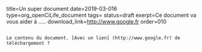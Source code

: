 title=Un super document
date=2019-03-016
type=org_openCiLife_document
tags=
status=draft
exerpt=Ce document va vous aider à ..... 
download_link=http://www.google.fr
order=010
~~~~~~

Le contenu du document. [Avec un lien] (http://www.google.fr) de téléchargement ? 